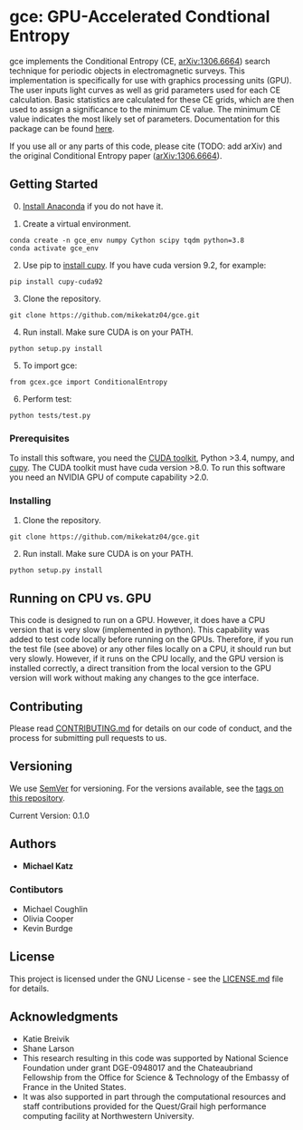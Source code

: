 # gce: GPU-Accelerated Condtional Entropy

gce implements the Conditional Entropy (CE, [arXiv:1306.6664](https://arxiv.org/abs/1306.6664)) search technique for periodic objects in electromagnetic surveys. This implementation is specifically for use with graphics processing units (GPU). The user inputs light curves as well as grid parameters used for each CE calculation. Basic statistics are calculated for these CE grids, which are then used to assign a significance to the minimum CE value. The minimum CE value indicates the most likely set of parameters. Documentation for this package can be found [here](https://mikekatz04.github.io/gce/).

If you use all or any parts of this code, please cite (TODO: add arXiv) and the original Conditional Entropy paper ([arXiv:1306.6664](https://arxiv.org/abs/1306.6664)).

## Getting Started

0) [Install Anaconda](https://docs.anaconda.com/anaconda/install/) if you do not have it.

1) Create a virtual environment.

```
conda create -n gce_env numpy Cython scipy tqdm python=3.8
conda activate gce_env
```

2) Use pip to [install cupy](https://docs-cupy.chainer.org/en/stable/install.html). If you have cuda version 9.2, for example:

```
pip install cupy-cuda92
```

3) Clone the repository.

```
git clone https://github.com/mikekatz04/gce.git
```

4) Run install. Make sure CUDA is on your PATH.

```
python setup.py install
```

5) To import gce:

```
from gcex.gce import ConditionalEntropy
```

6) Perform test:

```
python tests/test.py
```

### Prerequisites

To install this software, you need the [CUDA toolkit](https://docs.nvidia.com/cuda/cuda-installation-guide-linux/index.html), Python >3.4, numpy, and [cupy](https://cupy.chainer.org/). The CUDA toolkit must have cuda version >8.0. To run this software you need an NVIDIA GPU of compute capability >2.0.

### Installing


1) Clone the repository.

```
git clone https://github.com/mikekatz04/gce.git
```

2) Run install. Make sure CUDA is on your PATH.

```
python setup.py install
```

## Running on CPU vs. GPU

This code is designed to run on a GPU. However, it does have a CPU version that is very slow (implemented in python). This capability was added to test code locally before running on the GPUs. Therefore, if you run the test file (see above) or any other files locally on a CPU, it should run but very slowly. However, if it runs on the CPU locally, and the GPU version is installed correctly, a direct transition from the local version to the GPU version will work without making any changes to the gce interface.


## Contributing

Please read [CONTRIBUTING.md](CONTRIBUTING.md) for details on our code of conduct, and the process for submitting pull requests to us.

## Versioning

We use [SemVer](http://semver.org/) for versioning. For the versions available, see the [tags on this repository](https://github.com/mikekatz04/gce/tags).

Current Version: 0.1.0

## Authors

* **Michael Katz**

### Contibutors

* Michael Coughlin
* Olivia Cooper
* Kevin Burdge

## License

This project is licensed under the GNU License - see the [LICENSE.md](LICENSE.md) file for details.

## Acknowledgments

* Katie Breivik
* Shane Larson
* This research resulting in this code was supported by National Science Foundation under grant DGE-0948017 and the Chateaubriand Fellowship from the Office for Science \& Technology of the Embassy of France in the United States.
* It was also supported in part through the computational resources and staff contributions provided for the Quest/Grail high performance computing facility at Northwestern University.
